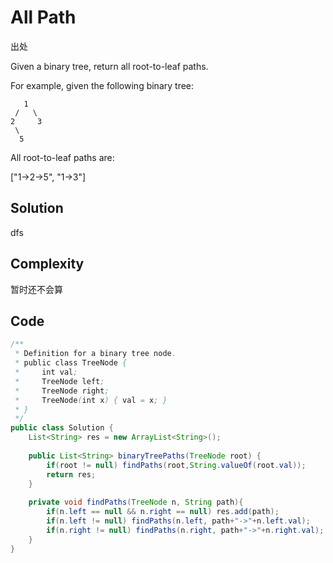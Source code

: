 # All Path

出处

Given a binary tree, return all root-to-leaf paths.

For example, given the following binary tree:

       1
     /   \
    2     3
     \
      5
  
All root-to-leaf paths are:

["1->2->5", "1->3"]

## Solution

dfs

## Complexity

暂时还不会算

## Code

```java
/**
 * Definition for a binary tree node.
 * public class TreeNode {
 *     int val;
 *     TreeNode left;
 *     TreeNode right;
 *     TreeNode(int x) { val = x; }
 * }
 */
public class Solution {
    List<String> res = new ArrayList<String>();
    
    public List<String> binaryTreePaths(TreeNode root) {
        if(root != null) findPaths(root,String.valueOf(root.val));
        return res;
    }
    
    private void findPaths(TreeNode n, String path){
        if(n.left == null && n.right == null) res.add(path);
        if(n.left != null) findPaths(n.left, path+"->"+n.left.val);
        if(n.right != null) findPaths(n.right, path+"->"+n.right.val);
    }
}
``` 

